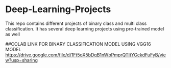 # Deep-Learning-Projects
This repo contains different projects of binary class and multi class classification.
It has several deep learning projects using pre-trained model as well

##COLAB LINK FOR BINARY CLASSIFICATION MODEL USING VGG16 MODEL 
https://drive.google.com/file/d/1Ft5oX5bDqB1nWbPmprQTItYGckdFuFyB/view?usp=sharing
